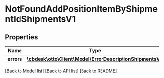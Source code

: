 # NotFoundAddPositionItemByShipmentIdShipmentsV1

## Properties
Name | Type | Description | Notes
------------ | ------------- | ------------- | -------------
**errors** | [**\cbdesk\otto\Client\Model\ErrorDescriptionShipmentsV1**](ErrorDescriptionShipmentsV1.md) |  | [optional] 

[[Back to Model list]](../../README.md#documentation-for-models) [[Back to API list]](../../README.md#documentation-for-api-endpoints) [[Back to README]](../../README.md)

